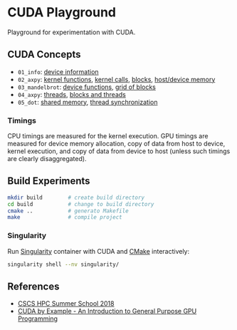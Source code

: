 # CUDA Playground

Playground for experimentation with CUDA.

## CUDA Concepts

* `01_info`: [device information](01_info/README.md#cuda-concepts)
* `02_axpy`: [kernel functions](02_axpy/README.md#kernel-function), [kernel calls](02_axpy/README.md#kernel-call), [blocks](02_axpy/README.md#blocks), [host/device memory](02_axpy/README.md#device-memory)
* `03_mandelbrot`: [device functions](03_mandelbrot/README.md#device-functions), [grid of blocks](03_mandelbrot/README.md#grid-of-blocks)
* `04_axpy`: [threads](04_axpy/README.md#threads), [blocks and threads](04_axpy/README.md#blocks-and-threads)
* `05_dot`: [shared memory](05_dot/README.md#shared-memory), [thread synchronization](05_dot/README.md#thread-synchronization)

### Timings

CPU timings are measured for the kernel execution. GPU timings are measured for device memory allocation, copy of data from host to device, kernel execution, and copy of data from device to host (unless such timings are clearly disaggregated).

## Build Experiments

```bash
mkdir build        # create build directory
cd build           # change to build directory
cmake ..           # generato Makefile
make               # compile project
```

### Singularity

Run [Singularity](https://singularity.hpcng.org/) container with CUDA and [CMake](https://cmake.org/) interactively:

```bash
singularity shell --nv singularity/
```

## References

* [CSCS HPC Summer School 2018](https://github.com/eth-cscs/SummerSchool2018)
* [CUDA by Example - An Introduction to General Purpose GPU Programming](https://developer.nvidia.com/cuda-example)
